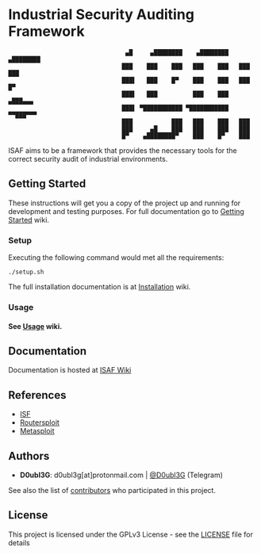 # Industrial Security Auditing Framework


                                     ▄█     ▄████████    ▄████████    ▄████████ 
                                    ███    ███    ███   ███    ███   ███    ███ 
                                    ███▌   ███    █▀    ███    ███   ███    █▀  
                                    ███▌   ███          ███    ███  ▄███▄▄▄     
                                    ███▌ ▀███████████ ▀███████████ ▀▀███▀▀▀     
                                    ███           ███   ███    ███   ███        
                                    ███     ▄█    ███   ███    ███   ███        
                                    █▀    ▄████████▀    ███    █▀    ███

ISAF aims to be a framework that provides the necessary tools for the correct security audit of industrial environments.

## Getting Started

These instructions will get you a copy of the project up and running for development and testing purposes. For full documentation go to [Getting Started](https://gitlab.com/d0ubl3g/industrial-security-auditing-framework/wikis/Getting-Started) wiki.

### Setup

Executing the following command would met all the requirements:
```
./setup.sh
```
The full installation documentation is at [Installation](https://gitlab.com/d0ubl3g/industrial-security-auditing-framework/wikis/Installation) wiki.

### Usage
#### See [Usage](https://gitlab.com/d0ubl3g/industrial-security-auditing-framework/wikis/Usage) wiki.

## Documentation
Documentation is hosted at [ISAF Wiki](https://gitlab.com/d0ubl3g/industrial-security-auditing-framework/wikis/home)

## References

* [ISF](https://github.com/dark-lbp/isf)
* [Routersploit](https://github.com/threat9/routersploit) 
* [Metasploit](https://github.com/rapid7/metasploit-framework)

## Authors

* **D0ubl3G**: d0ubl3g[at]protonmail.com | [@D0ubl3G](https://t.me/d0ubl3g) (Telegram)

See also the list of [contributors]() who participated in this project.

## License

This project is licensed under the GPLv3 License - see the [LICENSE](LICENSE) file for details